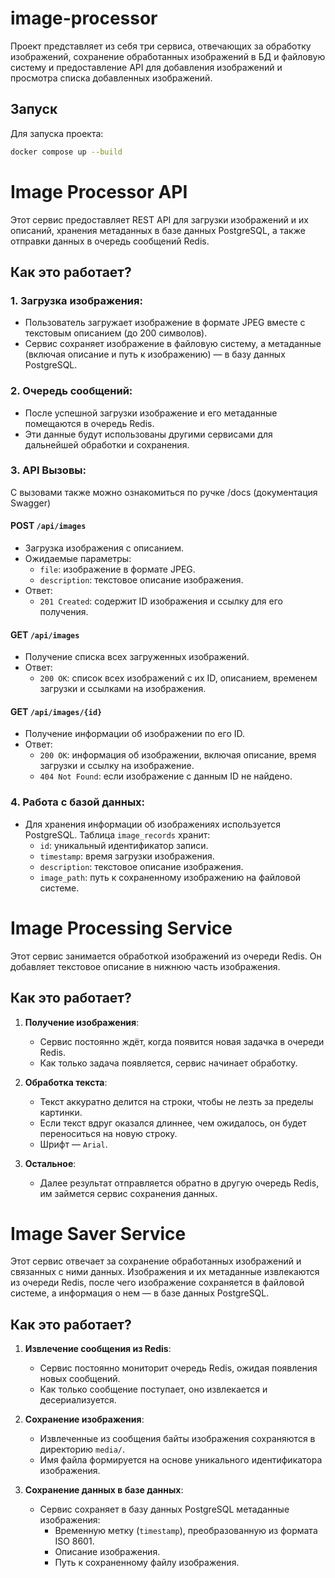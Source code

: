 # image-processor
Проект представляет из себя три сервиса, отвечающих за обработку изображений, сохранение обработанных изображений в БД и файловую систему и предоставление API для добавления изображений и просмотра списка добавленных изображений.

## Запуск
Для запуска проекта:
```bash
docker compose up --build
```

# Image Processor API

Этот сервис предоставляет REST API для загрузки изображений и их описаний, хранения метаданных в базе данных PostgreSQL, а также отправки данных в очередь сообщений Redis.

## Как это работает?

### 1. **Загрузка изображения**:
   - Пользователь загружает изображение в формате JPEG вместе с текстовым описанием (до 200 символов).
   - Сервис сохраняет изображение в файловую систему, а метаданные (включая описание и путь к изображению) — в базу данных PostgreSQL.

### 2. **Очередь сообщений**:
   - После успешной загрузки изображение и его метаданные помещаются в очередь Redis.
   - Эти данные будут использованы другими сервисами для дальнейшей обработки и сохранения.

### 3. **API Вызовы**:
С вызовами также можно ознакомиться по ручке /docs (документация Swagger)

#### POST `/api/images`
   - Загрузка изображения с описанием.
   - Ожидаемые параметры:
     - `file`: изображение в формате JPEG.
     - `description`: текстовое описание изображения.
   - Ответ:
     - `201 Created`: содержит ID изображения и ссылку для его получения.

#### GET `/api/images`
   - Получение списка всех загруженных изображений.
   - Ответ:
     - `200 OK`: список всех изображений с их ID, описанием, временем загрузки и ссылками на изображения.

#### GET `/api/images/{id}`
   - Получение информации об изображении по его ID.
   - Ответ:
     - `200 OK`: информация об изображении, включая описание, время загрузки и ссылку на изображение.
     - `404 Not Found`: если изображение с данным ID не найдено.

### 4. **Работа с базой данных**:
   - Для хранения информации об изображениях используется PostgreSQL. Таблица `image_records` хранит:
     - `id`: уникальный идентификатор записи.
     - `timestamp`: время загрузки изображения.
     - `description`: текстовое описание изображения.
     - `image_path`: путь к сохраненному изображению на файловой системе.

# Image Processing Service

Этот сервис занимается обработкой изображений из очереди Redis. Он добавляет текстовое описание в нижнюю часть изображения.

## Как это работает?

1. **Получение изображения**:
   - Сервис постоянно ждёт, когда появится новая задачка в очереди Redis.
   - Как только задача появляется, сервис начинает обработку.

2. **Обработка текста**:
   - Текст аккуратно делится на строки, чтобы не лезть за пределы картинки.
   - Если текст вдруг оказался длиннее, чем ожидалось, он будет переноситься на новую строку.
   - Шрифт — `Arial`.

3. **Остальное**:
   - Далее результат отправляется обратно в другую очередь Redis, им займется сервис сохранения данных.

# Image Saver Service

Этот сервис отвечает за сохранение обработанных изображений и связанных с ними данных. Изображения и их метаданные извлекаются из очереди Redis, после чего изображение сохраняется в файловой системе, а информация о нем — в базе данных PostgreSQL.

## Как это работает?

1. **Извлечение сообщения из Redis**:
   - Сервис постоянно мониторит очередь Redis, ожидая появления новых сообщений.
   - Как только сообщение поступает, оно извлекается и десериализуется.

2. **Сохранение изображения**:
   - Извлеченные из сообщения байты изображения сохраняются в директорию `media/`.
   - Имя файла формируется на основе уникального идентификатора изображения.

3. **Сохранение данных в базе данных**:
   - Сервис сохраняет в базу данных PostgreSQL метаданные изображения:
     - Временную метку (`timestamp`), преобразованную из формата ISO 8601.
     - Описание изображения.
     - Путь к сохраненному файлу изображения.
